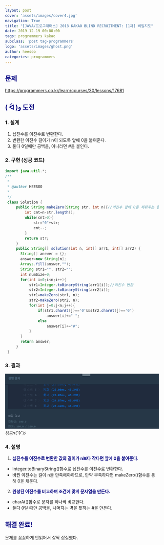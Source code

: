 ```yaml
---
layout: post
cover: 'assets/images/cover4.jpg'
navigation: True
title: "[JAVA/프로그래머스] 2018 KAKAO BLIND RECRUITMENT: [1차] 비밀지도"
date: 2019-12-19 00:00:00
tags: programmers kakao
subclass: 'post tag-programmers'
logo: 'assets/images/ghost.png'
author: heesoo
categories: programmers
---
```

## <span style="color:navy">문제</span>
<https://programmers.co.kr/learn/courses/30/lessons/17681>

## <span style="color:navy">( ᐛ )و 도전</span>

### 1. 설계
1. 십진수를 이진수로 변환한다.
2. 변환한 이진수 길이가 n이 되도록 앞에 0을 붙여준다.
3. 둘다 0일때만 공백을, 아니라면 #을 붙인다.

### 2. 구현 (성공 코드)
```java
import java.util.*;
/**
 *
 * @author HEESOO
 *
 */
 class Solution {
     public String makeZero(String str, int n){//이진수 앞에 0을 채워주는 함수
         int cnt=n-str.length();
         while(cnt>0){
             str="0"+str;
             cnt--;
         }
         return str;
     }
     public String[] solution(int n, int[] arr1, int[] arr2) {
       String[] answer = {};
       answer=new String[n];
       Arrays.fill(answer,"");
       String str1="", str2="";
       int numSize=0;
       for(int i=0;i<n;i++){
           str1=Integer.toBinaryString(arr1[i]);//이진수 변환
           str2=Integer.toBinaryString(arr2[i]);  
           str1=makeZero(str1, n);
           str2=makeZero(str2, n);
           for(int j=0;j<n;j++){
               if(str1.charAt(j)=='0'&&str2.charAt(j)=='0')
                   answer[i]+=" ";
               else
                   answer[i]+="#";
           }
       }
       return answer;
     }
 }
 ```

### 3. 결과
![실행결과](./assets/images/191219_2.PNG)
성공٩(˘◊˘)۶

### 4. 설명
1. **<span style="color:navy">십진수를 이진수로 변환한 값의 길이가 n보다 작다면 앞에 0을 붙여준다.</span>**
- Integer.toBinaryString()함수로 십진수를 이진수로 변환한다.
- 바뀐 이진수는 길이 n을 만족해야하므로, 만약 부족하다면 makeZero()함수를 통해 0을 채운다.
2. **<span style="color:navy">완성된 이진수를 비교하며 조건에 맞게 문자열을 만든다.</span>**
- charAt()함수로 문자를 하나씩 비교한다.
- 둘다 0일 때만 공백을, 나머지는 벽을 뜻하는 #을 만든다.

## <span style="color:navy">해결 완료!</span>
문제를 꼼꼼하게 안읽어서 살짝 삽질했다.
